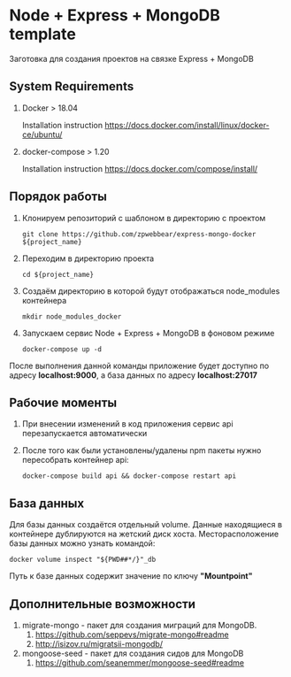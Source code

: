 # Node + Express + MongoDB template

Заготовка для создания проектов на связке Express + MongoDB

## System Requirements

1. Docker > 18.04

   Installation instruction https://docs.docker.com/install/linux/docker-ce/ubuntu/
2. docker-compose > 1.20

   Installation instruction https://docs.docker.com/compose/install/

## Порядок работы

1. Клонируем репозиторий с шаблоном в директорию с проектом

   ```git clone https://github.com/zpwebbear/express-mongo-docker ${project_name}```
2. Переходим в директорию проекта
   
   ```cd ${project_name}```
3. Создаём директорию в которой будут отображаться node_modules контейнера

   ```mkdir node_modules_docker```
4. Запускаем сервис Node + Express + MongoDB в фоновом режиме
   
   ```docker-compose up -d```

После выполнения данной команды приложение будет доступно по адресу **localhost:9000**, а база данных по адресу **localhost:27017**

## Рабочие моменты

1. При внесении изменений в код приложения сервис api перезапускается автоматически
2. После того как были установлены/удалены npm пакеты нужно пересобрать контейнер api:
   
   ```docker-compose build api && docker-compose restart api```


## База данных

Для базы данных создаётся отдельный volume. Данные находящиеся в контейнере дублируются на жетский диск хоста.
Месторасположение базы данных можно узнать командой:

```docker volume inspect "${PWD##*/}"_db```

Путь к базе данных содержит значение по ключу **"Mountpoint"**

## Дополнительные возможности

1. migrate-mongo - пакет для создания миграций для MongoDB. 
   1. https://github.com/seppevs/migrate-mongo#readme
   2. http://isizov.ru/migratsii-mongodb/
2. mongoose-seed - пакет для создания сидов для MongoDB
   1. https://github.com/seanemmer/mongoose-seed#readme